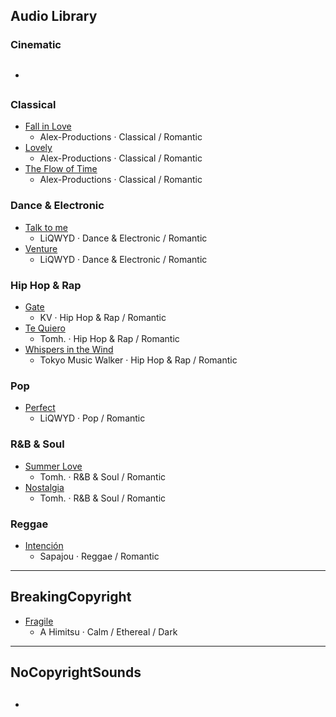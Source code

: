 ## Audio Library
### Cinematic
- []()
	- 

### Classical
- [Fall in Love](https://www.audiolibrary.com.co/alex-productions/fall-in-love)
	- Alex-Productions · Classical / Romantic
- [Lovely](https://www.audiolibrary.com.co/alex-productions/lovely)
	- Alex-Productions · Classical / Romantic
- [The Flow of Time](https://www.audiolibrary.com.co/alex-productions/the-flow-of-time)
	- Alex-Productions · Classical / Romantic

### Dance & Electronic
- [Talk to me](https://www.audiolibrary.com.co/liqwyd/talk-to-me)
	- LiQWYD · Dance & Electronic / Romantic
-  [Venture](https://www.audiolibrary.com.co/liqwyd/venture)
	- LiQWYD · Dance & Electronic / Romantic

### Hip Hop & Rap
- [Gate](https://www.audiolibrary.com.co/kv/gate)
	- KV · Hip Hop & Rap / Romantic
- [Te Quiero](https://www.audiolibrary.com.co/tomh/te-quiero)
	- Tomh. · Hip Hop & Rap / Romantic
- [ Whispers in the Wind](https://www.audiolibrary.com.co/tokyo-music-walker/whispers-in-the-wind)
	- Tokyo Music Walker · Hip Hop & Rap / Romantic

### Pop
- [Perfect](https://www.audiolibrary.com.co/liqwyd/perfect)
	- LiQWYD · Pop / Romantic

### R&B & Soul
- [Summer Love](https://www.audiolibrary.com.co/tomh/summer-love)
	- Tomh. · R&B & Soul / Romantic
- [Nostalgia](https://www.audiolibrary.com.co/tomh/nostalgia)
	- Tomh. · R&B & Soul / Romantic

### Reggae
- [Intención](https://www.audiolibrary.com.co/sapajou/intencion)
	- Sapajou · Reggae / Romantic

---

## BreakingCopyright
- [Fragile](https://breakingcopyright.com/song/a-himitsu-fragile)
	- A Himitsu · Calm / Ethereal / Dark

---

## NoCopyrightSounds
- []()
	- 
